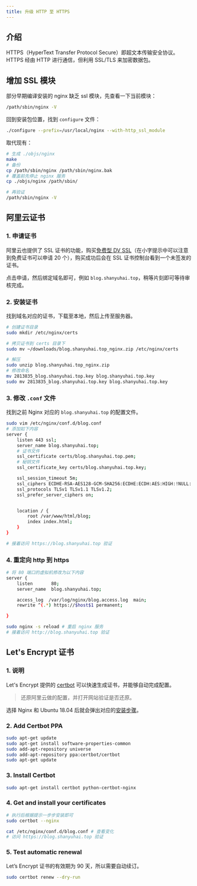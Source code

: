 ```yaml
---
title: 升级 HTTP 至 HTTPS
---
```


## 介绍

HTTPS（HyperText Transfer Protocol Secure）即超文本传输安全协议。HTTPS 经由 HTTP 进行通信，但利用 SSL/TLS 来加密数据包。



## 增加 SSL 模块

部分早期编译安装的 nginx 缺乏 ssl 模块，先查看一下当前模块：

```bash
/path/sbin/nginx -V
```

回到安装包位置，找到 `configure` 文件：

```bash
./configure --prefix=/usr/local/nginx --with-http_ssl_module
```

取代现有：

```bash
# 生成 ./objs/nginx
make
# 备份
cp /path/sbin/nginx /path/sbin/nginx.bak
# 覆盖前先停止 nginx 服务
cp ./objs/nginx /path/sbin/

# 再验证
/path/sbin/nginx -V
```



## 阿里云证书

### 1. 申请证书

阿里云也提供了 SSL 证书的功能，购买[免费型 DV SSL](https://common-buy.aliyun.com/?spm=5176.2020520163.cas.3.646456a7X7VPVZ&commodityCode=cas#/buy)（在小字提示中可以注意到免费证书可以申请 20 个），购买成功后会在 SSL 证书控制台看到一个未签发的证书。

点击申请，然后绑定域名即可，例如 `blog.shanyuhai.top`，稍等片刻即可等待审核完成。

### 2. 安装证书

找到域名对应的证书，下载至本地，然后上传至服务器。

```bash
# 创建证书目录
sudo mkdir /etc/nginx/certs

# 拷贝证书到 certs 目录下
sudo mv ~/downloads/blog.shanyuhai.top_nginx.zip /etc/nginx/certs

# 解压
sudo unzip blog.shanyuhai.top_nginx.zip
# 修改命名
mv 2813835_blog.shanyuhai.top.key blog.shanyuhai.top.key
sudo mv 2813835_blog.shanyuhai.top.key blog.shanyuhai.top.key
```

### 3. 修改 `.conf` 文件

找到之前 Nginx 对应的 `blog.shanyuhai.top` 的配置文件。

```bash
sudo vim /etc/nginx/conf.d/blog.conf
# 添加如下内容
server {
    listen 443 ssl;
    server_name blog.shanyuhai.top;
    # 证书文件
    ssl_certificate certs/blog.shanyuhai.top.pem;
    # 秘钥文件
    ssl_certificate_key certs/blog.shanyuhai.top.key;

    ssl_session_timeout 5m;
    ssl_ciphers ECDHE-RSA-AES128-GCM-SHA256:ECDHE:ECDH:AES:HIGH:!NULL:!aNULL:!MD5:!ADH:!RC4;
    ssl_protocols TLSv1 TLSv1.1 TLSv1.2;
    ssl_prefer_server_ciphers on;


    location / {
        root /var/www/html/blog;
        index index.html; 
    }
}

# 接着访问 https://blog.shanyuhai.top 验证
```

### 4. 重定向 http 到 https

```bash
# 将 80 端口的虚拟机修改为以下内容
server {
    listen       80;
    server_name  blog.shanyuhai.top;

    access_log  /var/log/nginx/blog.access.log  main;
    rewrite ^(.*) https://$host$1 permanent;

}

sudo nginx -s reload # 重启 nginx 服务
# 接着访问 http://blog.shanyuhai.top 验证
```



## Let's Encrypt 证书

### 1. 说明

Let's Encrypt 提供的 [certbot](https://certbot.eff.org/instructions) 可以快速生成证书，并能够自动完成配置。

> 还原阿里云做的配置，并打开网站验证是否还原。

选择 Nginx 和 Ubuntu 18.04 后就会弹出对应的[安装步骤](https://certbot.eff.org/lets-encrypt/ubuntubionic-nginx)。

### 2. Add Certbot PPA

```bash
sudo apt-get update
sudo apt-get install software-properties-common
sudo add-apt-repository universe
sudo add-apt-repository ppa:certbot/certbot
sudo apt-get update
```

### 3. Install Certbot

```bash
sudo apt-get install certbot python-certbot-nginx
```

### 4. Get and install your certificates

```bash
# 执行后根据提示一步步安装即可
sudo certbot --nginx

cat /etc/nginx/conf.d/blog.conf # 查看变化
# 访问 https://blog.shanyuhai.top 验证
```

### 5. Test automatic renewal

Let’s Encrypt 证书的有效期为 90 天，所以需要自动续订。

```bash
sudo certbot renew --dry-run
```


